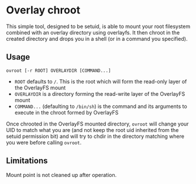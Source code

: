 Overlay chroot
==============

This simple tool, designed to be setuid, is able to mount your root filesystem combined with an overlay directory using overlayfs. It then chroot in the created directory and drops you in a shell (or in a command you specified).

Usage
-----

    ovroot [-r ROOT] OVERLAYDIR [COMMAND...]

* `ROOT` defaults to `/`. This is the root which will form the read-only layer of the OverlayFS mount
* `OVERLAYDIR` is a directory forming the read-write layer of the OverlayFS mount
* `COMMAND...` (defaulting to `/bin/sh`) is the command and its arguments to execute in the chroot formed by OverlayFS

Once chrooted in the OverlayFS mounted directory, `ovroot` will change your UID to match what you are (and not keep the root uid inherited from the setuid permission bit) and will try to chdir in the directory matching where you were before calling `ovroot`.

Limitations
-----------

Mount point is not cleaned up after operation.
